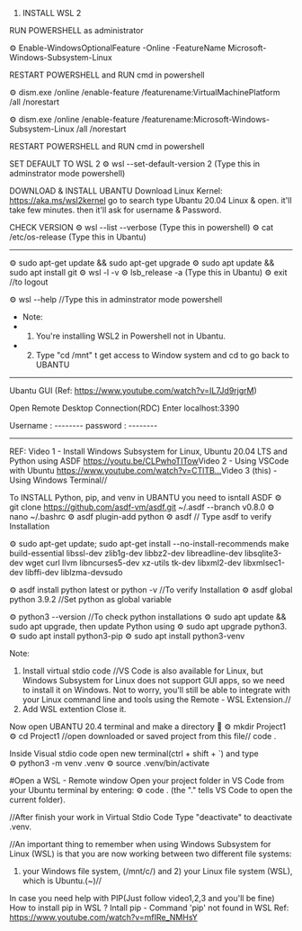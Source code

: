 1. INSTALL WSL 2

RUN POWERSHELL as administrator

⚙️ Enable-WindowsOptionalFeature -Online -FeatureName Microsoft-Windows-Subsystem-Linux

RESTART POWERSHELL and RUN cmd in powershell

⚙️ dism.exe /online /enable-feature /featurename:VirtualMachinePlatform /all /norestart

⚙️ dism.exe /online /enable-feature /featurename:Microsoft-Windows-Subsystem-Linux /all /norestart

RESTART POWERSHELL and RUN cmd in powershell

SET DEFAULT TO WSL 2
⚙️ wsl --set-default-version 2 	(Type this in adminstrator mode powershell)

DOWNLOAD & INSTALL UBANTU 
Download Linux Kernel: https://aka.ms/wsl2kernel​
go to search 
type Ubantu 20.04 Linux & open. it'll take few minutes.
then it'll ask for username & Password.

CHECK VERSION 
⚙️ wsl --list --verbose   (Type this in powershell)
⚙️ cat /etc/os-release	  (Type this in Ubantu)

------------------------------------------
⚙️ sudo apt-get update && sudo apt-get upgrade
⚙️ sudo apt update && sudo apt install git
⚙️ wsl -l -v
⚙️ lsb_release -a        (Type this in Ubantu)
⚙️ exit 			            //to logout

⚙️ wsl --help            //Type this in adminstrator mode powershell

- Note: 
- 1. You're installing WSL2 in Powershell not in Ubantu.
- 2. Type "cd /mnt" t get access to Window system and cd to go back to UBANTU
-------------------------------------------------

Ubantu GUI (Ref: https://www.youtube.com/watch?v=IL7Jd9rjgrM)

Open Remote Desktop Connection(RDC)
Enter 	localhost:3390

Username :	 --------
password :	 --------

-------------------------------------------------
REF:
Video 1 - Install Windows Subsystem for Linux, Ubuntu 20.04 LTS and Python using ASDF https://youtu.be/CLPwhoTITow​
Video 2 - Using VSCode with Ubuntu https://www.youtube.com/watch?v=CTlTB...​ 
Video 3 (this) - Using Windows Terminal//

 To INSTALL Python, pip, and venv in UBANTU you need to isntall ASDF
⚙️ git clone https://github.com/asdf-vm/asdf.git ~/.asdf --branch v0.8.0
⚙️ nano ~/.bashrc
⚙️ asdf plugin-add python
⚙️ asdf      // Type asdf to verify Installation
 
⚙️ sudo apt-get update; sudo apt-get install --no-install-recommends make build-essential libssl-dev zlib1g-dev libbz2-dev libreadline-dev libsqlite3-dev wget curl llvm libncurses5-dev xz-utils tk-dev libxml2-dev libxmlsec1-dev libffi-dev liblzma-devsudo
 
⚙️ asdf install python latest or python -v       //To  verify Installation
⚙️  asdf global python 3.9.2                     //Set python as global variable

⚙️ python3 --version       //To check python installations
⚙️ sudo apt update && sudo apt upgrade, then update Python using 
⚙️ sudo apt upgrade python3.
⚙️ sudo apt install python3-pip
⚙️ sudo apt install python3-venv

Note:
1. Install virtual stdio code
//VS Code is also available for Linux, but Windows Subsystem for Linux does not support GUI apps, so we need to install it on Windows. Not to worry, you'll still be able to integrate with your Linux command line and tools using the Remote - WSL Extension.//
2. Add WSL extention
Close it.

Now open UBANTU 20.4 terminal and make a directory 📂
⚙️ mkdir Project1
⚙️ cd Project1
//open downloaded or saved project from this file//
code .

Inside Visual stdio code open new terminal(ctrl + shift + `) and type  
⚙️ python3 -m venv .venv
⚙️ source .venv/bin/activate

#Open a WSL - Remote window
Open your project folder in VS Code from your Ubuntu terminal by entering: 
⚙️ code .             (the "." tells VS Code to open the current folder).

//After finish your work in Virtual Stdio Code Type "deactivate" to deactivate .venv. 

//An important thing to remember when using Windows Subsystem for Linux (WSL) is that you are now working between two different file systems: 
1) your Windows file system, (/mnt/c/)
and 2) your Linux file system (WSL), which is Ubuntu.(~)//


In case you need help with PIP(Just follow video1,2,3 and you'll be fine)
How to install pip in WSL ? Intall pip - Command 'pip' not found in WSL
Ref: https://www.youtube.com/watch?v=mfIRe_NMHsY

